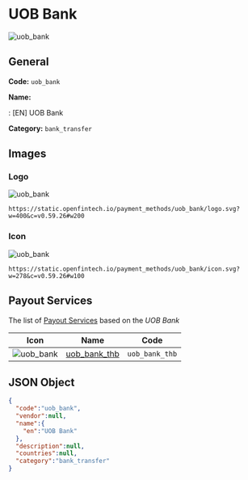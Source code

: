 
# UOB Bank 
![uob_bank](https://static.openfintech.io/payment_methods/uob_bank/logo.svg?w=400&c=v0.59.26#w200)  

## General 
**Code:** `uob_bank` 
 
**Name:** 
 
:	[EN] UOB Bank 
 
**Category:** `bank_transfer` 
 

## Images 

### Logo 
![uob_bank](https://static.openfintech.io/payment_methods/uob_bank/logo.svg?w=400&c=v0.59.26#w200)  

```
https://static.openfintech.io/payment_methods/uob_bank/logo.svg?w=400&c=v0.59.26#w200
```  

### Icon 
![uob_bank](https://static.openfintech.io/payment_methods/uob_bank/icon.svg?w=278&c=v0.59.26#w100)  

```
https://static.openfintech.io/payment_methods/uob_bank/icon.svg?w=278&c=v0.59.26#w100
```  

## Payout Services 
 
The list of [Payout Services](/payout-services/) based on the _UOB Bank_ 

|Icon|Name|Code| 
|:---:|:---:|:---:| 
|![uob_bank](https://static.openfintech.io/payout_methods/uob_bank/icon.svg?w=278&c=v0.59.26#w40) |[uob_bank_thb](/payout-services/uob_bank_thb/)|`uob_bank_thb`| 
 

## JSON Object 

```json
{
  "code":"uob_bank",
  "vendor":null,
  "name":{
    "en":"UOB Bank"
  },
  "description":null,
  "countries":null,
  "category":"bank_transfer"
}
```  
